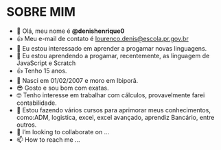 # SOBRE MIM 

- 👋 Olá, meu nome é **@denishenrique0**
- :+1: Meu e-mail de contato é lourenco.denis@escola.pr.gov.br
- 👀 Eu estou interessado em aprender a progamar novas linguagens.
- 🌱 Eu estou aprendendo a progamar, recentemente, as linguagem de JavaScript e Scratch
- :+1: Tenho 15 anos.
- 👋 Nasci em 01/02/2007 e moro em Ibiporã.
- :sunglasses: Gosto e sou bom com exatas.
- :nerd_face: Tenho interesse em trabalhar com cálculos, provavelmente farei contabilidade.
- :100: Estou fazendo vários cursos para aprimorar meus conhecimentos, como:ADM, logistica, excel, excel avançado, aprendiz Bancário, entre outros.
- 💞️ I’m looking to collaborate on ...
- 📫 How to reach me ...

<!---
denishenrique0/denishenrique0 is a ✨ special ✨ repository because its `README.md` (this file) appears on your GitHub profile.
You can click the Preview link to take a look at your changes.
--->
